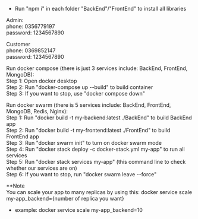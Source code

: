 - Run "npm i" in each folder "BackEnd"/"FrontEnd" to install all libraries  

Admin:  
phone: 0356779197  
password: 1234567890  

Customer  
phone: 0369852147  
password: 1234567890

Run docker compose (there is just 3 services include: BackEnd, FrontEnd, MongoDB):  
Step 1: Open docker desktop  
Step 2: Run "docker-compose up --build" to build container  
Step 3: If you want to stop, use "docker compose down"  

Run docker swarm (there is 5 services include: BackEnd, FrontEnd, MongoDB, Redis, Nginx):  
Step 1: Run "docker build -t my-backend:latest ./BackEnd" to build BackEnd app  
Step 2: Run "docker build -t my-frontend:latest ./FrontEnd" to build FrontEnd app  
Step 3: Run "docker swarm init" to turn on docker swarm mode  
Step 4: Run "docker stack deploy -c docker-stack.yml my-app" to run all services  
Step 5: Run "docker stack services my-app" (this command line to check whether our services are on)  
Step 6: If you want to stop, run "docker swarm leave --force"    

**Note  
You can scale your app to many replicas by using this: docker service scale my-app_backend={number of replica you want}
- example: docker service scale my-app_backend=10  